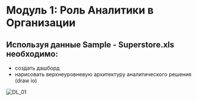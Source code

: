 # Модуль 1: Роль Аналитики в Организации

## Используя данные Sample - Superstore.xls необходимо:
  * создать дашборд
  * нарисовать верхнеуровневую архитектуру аналитического решения (draw io)

![DL_01](https://user-images.githubusercontent.com/69469785/188267329-c42bd71c-4b47-48ce-b857-e6101199bf09.png)

